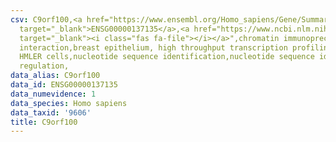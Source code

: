 ```yaml
---
csv: C9orf100,<a href="https://www.ensembl.org/Homo_sapiens/Gene/Summary?db=core;g=ENSG00000137135"
  target="_blank">ENSG00000137135</a>,<a href="https://www.ncbi.nlm.nih.gov/pubmed/22863008"
  target="_blank"><i class="fas fa-file"></i></a>",chromatin immunoprecipitation assay,direct
  interaction,breast epithelium, high throughput transcription profiling by microarray,
  HMLER cells,nucleotide sequence identification,nucleotide sequence identification,transcriptional
  regulation,
data_alias: C9orf100
data_id: ENSG00000137135
data_numevidence: 1
data_species: Homo sapiens
data_taxid: '9606'
title: C9orf100
---
```

